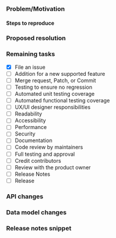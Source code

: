 ### Problem/Motivation

#### Steps to reproduce


### Proposed resolution


### Remaining tasks
- [x] File an issue
- [ ] Addition for a new supported feature
- [ ] Merge request, Patch, or Commit
- [ ] Testing to ensure no regression
- [ ] Automated unit testing coverage
- [ ] Automated functional testing coverage
- [ ] UX/UI designer responsibilities
- [ ] Readability
- [ ] Accessibility
- [ ] Performance
- [ ] Security
- [ ] Documentation
- [ ] Code review by maintainers
- [ ] Full testing and approval
- [ ] Credit contributors
- [ ] Review with the product owner
- [ ] Release Notes
- [ ] Release

### API changes


### Data model changes


### Release notes snippet
